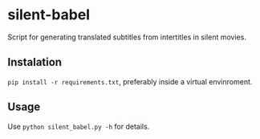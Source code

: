 # silent-babel

Script for generating translated subtitles from intertitles in silent movies.

## Instalation

`pip install -r requirements.txt`, preferably inside a virtual envinroment.

## Usage

Use `python silent_babel.py -h` for details.
